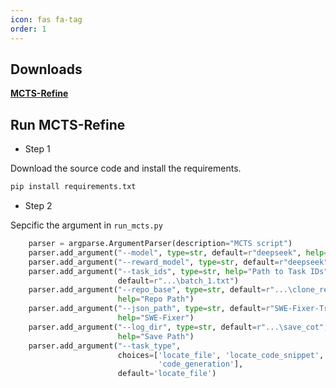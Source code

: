 ```yaml
---
icon: fas fa-tag
order: 1
---
```


## Downloads
[**MCTS-Refine**](https://github.com/mcts-refine/mcts-refine-code)
## Run MCTS-Refine
- Step 1

Download the source code and install the requirements.
```python
pip install requirements.txt
```
- Step 2

Sepcific the argument in ```run_mcts.py```

```python
    parser = argparse.ArgumentParser(description="MCTS script")
    parser.add_argument("--model", type=str, default=r"deepseek", help="Model Generated CoT")
    parser.add_argument("--reward_model", type=str, default=r"deepseek", help="Reward Model")
    parser.add_argument("--task_ids", type=str, help="Path to Task IDs",
                        default=r"...\batch_1.txt")
    parser.add_argument("--repo_base", type=str, default=r"...\clone_repos",
                        help="Repo Path")
    parser.add_argument("--json_path", type=str, default=r"SWE-Fixer-Train-110K",
                        help="SWE-Fixer")
    parser.add_argument("--log_dir", type=str, default=r"...\save_cot",
                        help="Save Path")
    parser.add_argument("--task_type",
                        choices=['locate_file', 'locate_code_snippet',
                                 'code_generation'],
                        default='locate_file')
```
